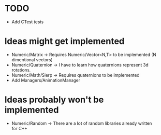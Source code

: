 # TODO
+ Add CTest tests

# Ideas might get implemented
+ Numeric/Matrix -> Requires Numeric/Vector\<N,T\> to be implemented (N dimentional vectors)
+ Numeric/Quaternion -> I have to learn how quaternions represent 3d rotations.
+ Numeric/Math/Slerp -> Requires quaternions to be implemented
+ Add Managers/AnimationManager

# Ideas probably won't be implemented
+ Numeric/Random -> There are a lot of random libraries already written for C++ 

